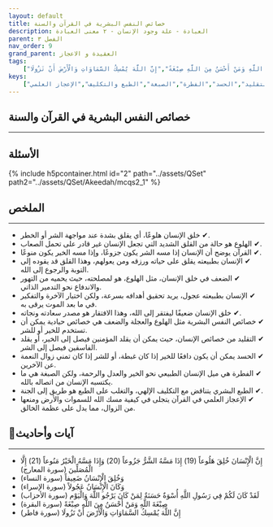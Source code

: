```yaml
---
layout: default
title: خصائص النفس البشرية في القرآن والسنة
description: العبادة - علة وجود الإنسان - ٢ معنى العبادة
parent: الفصل ٣
nav_order: 9
grand_parent: العقيدة و الاعجاز
tags: 
    ["إِنَّ الْإِنْسَانَ خُلِقَ هَلُوعاً (19) إِذَا مَسَّهُ الشَّرُّ جَزُوعاً (20) وَإِذَا مَسَّهُ الْخَيْرُ مَنُوعاً (21) إِلَّا الْمُصَلِّينَ","وَخُلِقَ الْإِنْسَانُ ضَعِيفاً","وَكَانَ الْإِنْسَانُ عَجُولاً","لَقَدْ كَانَ لَكُمْ فِي رَسُولِ اللَّهِ أُسْوَةٌ حَسَنَةٌ لِمَنْ كَانَ يَرْجُو اللَّهَ وَالْيَوْم","صِبْغَةَ اللَّهِ وَمَنْ أَحْسَنُ مِنَ اللَّهِ صِبْغَةً","إِنَّ اللَّهَ يُمْسِكُ السَّمَاوَاتِ وَالْأَرْضَ أَنْ تَزُولَا"]
keys:
    ["الهَلَع","الضعف البشري","العجلة","التقليد","الحسد","الفطرة","الصبغة","الطبع والتكليف","الإعجاز العلمي"]
---
```

## ‏خصائص النفس البشرية في القرآن والسنة
***
## الأسئلة 
{% include h5pcontainer.html id="2" path="../assets/QSet" path2="../assets/QSet/Akeedah/mcqs2_1" %}
## الملخص
***
- ‏✔ خلق الإنسان هلوعًا، أي يقلق بشدة عند مواجهة الشر أو الخطر. 
- ‏✔ الهلوع هو حالة من القلق الشديد التي تجعل الإنسان غير قادر على تحمل الصعاب. 
- ‏✔ القرآن يوضح أن الإنسان إذا مسه الشر يكون جزوعًا، وإذا مسه الخير يكون منوعًا. 
- ‏✔ الإنسان بطبيعته يقلق على حياته ورزقه ومن يعولهم، وهذا القلق قد يقوده إلى التوبة والرجوع إلى الله. 
- ‏✔ الضعف في خلق الإنسان، مثل الهلوع، هو لمصلحته، حيث يحميه من التهور والاندفاع نحو التدمير الذاتي. 
- ‏✔ الإنسان بطبيعته عجول، يريد تحقيق أهدافه بسرعة، ولكن اختيار الآخرة والتفكير في ما بعد الموت يرقى به. 
- ‏✔ خلق الإنسان ضعيفًا ليفتقر إلى الله، وهذا الافتقار هو مصدر سعادته ونجاته. 
- ‏✔ خصائص النفس البشرية مثل الهلوع والعجلة والضعف هي خصائص حيادية يمكن أن تستخدم للخير أو للشر. 
- ‏✔ التقليد من خصائص الإنسان، حيث يمكن أن يقلد المؤمنين فيصل إلى الخير، أو يقلد الفاسقين فيصل إلى الشر. 
- ‏✔ الحسد يمكن أن يكون دافعًا للخير إذا كان غبطة، أو للشر إذا كان تمني زوال النعمة عن الآخرين. 
- ‏✔ الفطرة هي ميل الإنسان الطبيعي نحو الخير والعدل والرحمة، ولكن الصبغة هي ما يكتسبه الإنسان من اتصاله بالله. 
- ‏✔ الطبع البشري يتناقض مع التكليف الإلهي، والتغلب على الطبع هو طريق إلى الجنة. 
- ‏✔ الإعجاز العلمي في القرآن يتجلى في كيفية مسك الله للسموات والأرض ومنعها من الزوال، مما يدل على عظمة الخالق. 

## 📜آيات وأحاديث
***
- ‏إِنَّ الْإِنْسَانَ خُلِقَ هَلُوعاً (19) إِذَا مَسَّهُ الشَّرُّ جَزُوعاً (20) وَإِذَا مَسَّهُ الْخَيْرُ مَنُوعاً (21) إِلَّا الْمُصَلِّينَ (سورة المعارج)
- ‏وَخُلِقَ الْإِنْسَانُ ضَعِيفاً (سورة النساء)
- ‏وَكَانَ الْإِنْسَانُ عَجُولاً (سورة الإسراء)
- ‏لَقَدْ كَانَ لَكُمْ فِي رَسُولِ اللَّهِ أُسْوَةٌ حَسَنَةٌ لِمَنْ كَانَ يَرْجُو اللَّهَ وَالْيَوْم (سورة الأحزاب)
- ‏صِبْغَةَ اللَّهِ وَمَنْ أَحْسَنُ مِنَ اللَّهِ صِبْغَةً (سورة البقرة)
- ‏إِنَّ اللَّهَ يُمْسِكُ السَّمَاوَاتِ وَالْأَرْضَ أَنْ تَزُولَا (سورة فاطر)

